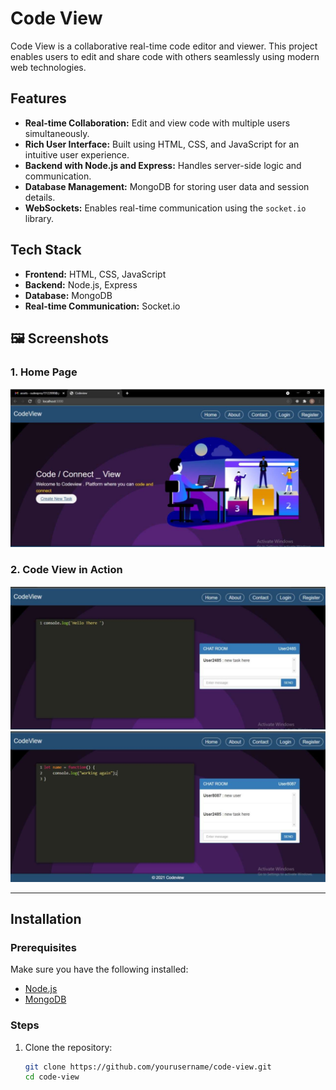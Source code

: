 # Code View

Code View is a collaborative real-time code editor and viewer. This project enables users to edit and share code with others seamlessly using modern web technologies.

## Features
- **Real-time Collaboration:** Edit and view code with multiple users simultaneously.
- **Rich User Interface:** Built using HTML, CSS, and JavaScript for an intuitive user experience.
- **Backend with Node.js and Express:** Handles server-side logic and communication.
- **Database Management:** MongoDB for storing user data and session details.
- **WebSockets:** Enables real-time communication using the `socket.io` library.

## Tech Stack
- **Frontend:** HTML, CSS, JavaScript
- **Backend:** Node.js, Express
- **Database:** MongoDB
- **Real-time Communication:** Socket.io

## 🖼️ Screenshots

### 1. Home Page
![Home Page](assets/img-1.png)

### 2. Code View in Action
![Pathfinding](assets/img-2.png)
![Pathfinding](assets/img-3.png)

---

## Installation

### Prerequisites
Make sure you have the following installed:
- [Node.js](https://nodejs.org/)
- [MongoDB](https://www.mongodb.com/)

### Steps
1. Clone the repository:
   ```bash
   git clone https://github.com/yourusername/code-view.git
   cd code-view

